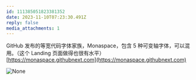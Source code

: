 ```yaml
---
id: 111385051823381352
date: 2023-11-10T07:23:30.491Z
reply: false
media_attachments: 1
---
```


GitHub 发布的等宽代码字体家族，Monaspace，包含 5 种可变轴字体，可以混用。（这个 Landing 页面做得也很有水平）  
[https://monaspace.githubnext.com](https://monaspace.githubnext.com)

![None](https://files.e5n.cc/media_attachments/files/111/385/051/371/308/519/original/86fe72cfd8a71928.webp)
